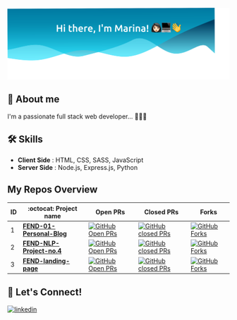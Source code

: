 
![Galaxy header](marina.svg?raw=true "Welcome to Marina's GitHub")


## 🚀 About me 
I'm a passionate full stack web developer... 👩🏻‍💻


## 🛠  Skills

- **Client Side** : HTML, CSS, SASS, JavaScript
- **Server Side** : Node.js, Express.js, Python


## My Repos Overview


  
| ID |  :octocat: Project name | Open PRs | Closed PRs |Forks | 
| :--- | --- |  --- | --- | --- | 
| 1 | [**FEND-01-Personal-Blog**](https://github.com/marinakhamis/FEND-01-Personal-Blog-Website) | [![GitHub Open PRs](https://img.shields.io/github/issues-pr-raw/marinakhamis/FEND-01-Personal-Blog-Website?&logo=github)](https://github.com/marinakhamis/FEND-01-Personal-Blog-Website/pulls)   | [![GitHub closed PRs](https://img.shields.io/github/issues-pr-closed-raw/marinakhamis/FEND-01-Personal-Blog-Website?logo=github)](https://github.com/marinakhamis/FEND-01-Personal-Blog-Website/pulls?q=is%3Apr+is%3Aclosed) | [![GitHub Forks](https://img.shields.io/github/forks/marinakhamis/FEND-01-Personal-Blog-Website?style=social)](https://github.com/marinakhamis/FEND-01-Personal-Blog-Website/network/members) | 
| 2 | [**FEND-NLP-Project-no.4**](https://github.com/marinakhamis/NLP-Project-no.4) | [![GitHub Open PRs](https://img.shields.io/github/issues-pr-raw/marinakhamis/NLP-Project-no.4?&logo=github)](https://github.com/marinakhamis/NLP-Project-no.4/pulls) | [![GitHub closed PRs](https://img.shields.io/github/issues-pr-closed-raw/marinakhamis/NLP-Project-no.4?logo=github)](https://github.com/marinakhamis/NLP-Project-no.4/pulls?q=is%3Apr+is%3Aclosed) | [![GitHub Forks](https://img.shields.io/github/forks/marinakhamis/NLP-Project-no.4?style=social)](https://github.com/marinakhamis/NLP-Project-no.4/network/members)  | 
| 3 | [**FEND-landing-page**](https://github.com/marinakhamis/landing-page-improved)  | [![GitHub Open PRs](https://img.shields.io/github/issues-pr-raw/marinakhamis/landing-page-improved?&logo=github)](https://github.com/marinakhamis/landing-page-improved/pulls)  | [![GitHub closed PRs](https://img.shields.io/github/issues-pr-closed-raw/marinakhamis/landing-page-improved?logo=github)](https://github.com/marinakhamis/landing-page-improved/pulls?q=is%3Apr+is%3Aclosed) | [![GitHub Forks](https://img.shields.io/github/forks/marinakhamis/landing-page-improved?style=social)](https://github.com/marinakhamis/landing-page-improved/network/members)  | 



  
## 🔗 Let's Connect!

[![linkedin](https://img.shields.io/badge/linkedin-0A66C2?style=for-the-badge&logo=linkedin&logoColor=white)](https://www.linkedin.com/in/marina-khamis-140941165/)



